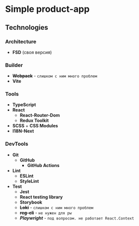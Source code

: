 # Simple product-app

## Technologies

### Architecture

- **FSD** (своя версия)

### Builder

- **~~Webpack~~** - `слишком с ним много проблем`
- **Vite**

### Tools

- **TypeScript**
- **React**
    - **React-Router-Dom**
    - **Redux Toolkit**
- **SCSS** + **CSS Modules**
- **I18N-Next**

### DevTools

- **Git**
    - **GitHub**
        - **GitHub Actions**
- **Lint**
    - **ESLint**
    - **StyleLint**
- **Test**
    - **Jest**
    - **React testing library**
    - **Storybook**
    - **~~Loki~~** - `слишком с ним много проблем`
    - **~~reg-cli~~** - `не нужен для pw`
    - **_Playwright_** - `под вопросом. не работает React.Context`